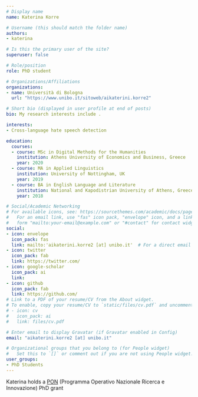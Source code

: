 ```yaml
---
# Display name
name: Katerina Korre

# Username (this should match the folder name)
authors:
- katerina

# Is this the primary user of the site?
superuser: false

# Role/position
role: PhD student

# Organizations/Affiliations
organizations:
- name: Università di Bologna
  url: "https://www.unibo.it/sitoweb/aikaterini.korre2"

# Short bio (displayed in user profile at end of posts)
bio: My research interests include .

interests:
- Cross-language hate speech detection

education:
  courses:
  - course: MSc in Digital Methods for the Humanities
    institution: Athens University of Economics and Business, Greece
    year: 2020
  - course: MA in Applied Linguistics
    institution: University of Nottingham, UK
    year: 2019
  - course: BA in English Language and Literature
    institution: National and Kapodistrian University of Athens, Greece
    year: 2018

# Social/Academic Networking
# For available icons, see: https://sourcethemes.com/academic/docs/page-builder/#icons
#   For an email link, use "fas" icon pack, "envelope" icon, and a link in the
#   form "mailto:your-email@example.com" or "#contact" for contact widget.
social:
- icon: envelope
  icon_pack: fas
  link: mailto:'aikaterini.korre2 [at] unibo.it'  # For a direct email link, use "mailto:test@example.org".
- icon: twitter
  icon_pack: fab
  link: https://twitter.com/
- icon: google-scholar
  icon_pack: ai
  link: 
- icon: github
  icon_pack: fab
  link: https://github.com/
# Link to a PDF of your resume/CV from the About widget.
# To enable, copy your resume/CV to `static/files/cv.pdf` and uncomment the lines below.
# - icon: cv
#   icon_pack: ai
#   link: files/cv.pdf

# Enter email to display Gravatar (if Gravatar enabled in Config)
email: "aikaterini.korre2 [at] unibo.it"

# Organizational groups that you belong to (for People widget)
#   Set this to `[]` or comment out if you are not using People widget.
user_groups:
- PhD Students
---
```


Katerina holds a [PON](http://www.ponricerca.gov.it/) (Programma Operativo Nazionale Ricerca e Innovazione) PhD grant 
